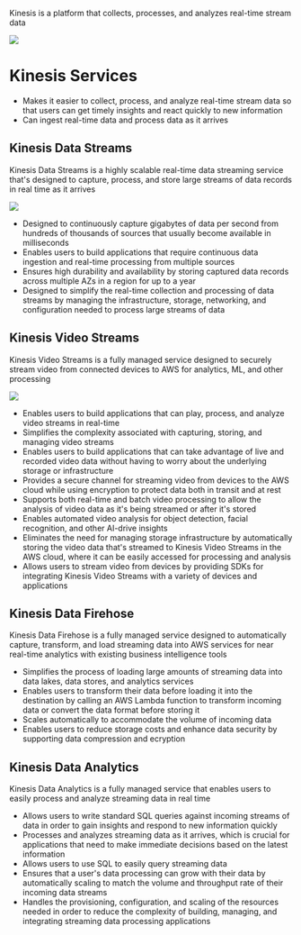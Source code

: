 Kinesis is a platform that collects, processes, and analyzes real-time stream data

![](https://github.com/JonmarCorpuz/SecondBrain/blob/main/Assets/Whitespace.png)

# Kinesis Services

* Makes it easier to collect, process, and analyze real-time stream data so that users can get timely insights and react quickly to new information
* Can ingest real-time data and process data as it arrives

## Kinesis Data Streams

Kinesis Data Streams is a highly scalable real-time data streaming service that's designed to capture, process, and store large streams of data records in real time as it arrives

![](https://github.com/JonmarCorpuz/SecondBrain/blob/main/Assets/Kinesis%20Data%20Streams%20Example.png)

* Designed to continuously capture gigabytes of data per second from hundreds of thousands of sources that usually become available in milliseconds
* Enables users to build applications that require continuous data ingestion and real-time processing from multiple sources
* Ensures high durability and availability by storing captured data records across multiple AZs in a region for up to a year
* Designed to simplify the real-time collection and processing of data streams by managing the infrastructure, storage, networking, and configuration needed to process large streams of data

## Kinesis Video Streams

Kinesis Video Streams is a fully managed service designed to securely stream video from connected devices to AWS for analytics, ML, and other processing

![](https://github.com/JonmarCorpuz/SecondBrain/blob/main/Assets/Kinesis%20Video%20Streams%20Example.png)

* Enables users to build applications that can play, process, and analyze video streams in real-time
* Simplifies the complexity associated with capturing, storing, and managing video streams
* Enables users to build applications that can take advantage of live and recorded video data without having to worry about the underlying storage or infrastructure
* Provides a secure channel for streaming video from devices to the AWS cloud while using encryption to protect data both in transit and at rest
* Supports both real-time and batch video processing to allow the analysis of video data as it's being streamed or after it's stored
* Enables automated video analysis for object detection, facial recognition, and other AI-drive insights
* Eliminates the need for managing storage infrastructure by automatically storing the video data that's streamed to Kinesis Video Streams in the AWS cloud, where it can be easily accessed for processing and analysis
* Allows users to stream video from devices by providing SDKs for integrating Kinesis Video Streams with a variety of devices and applications

## Kinesis Data Firehose

Kinesis Data Firehose is a fully managed service designed to automatically capture, transform, and load streaming data into AWS services for near real-time analytics with existing business intelligence tools

* Simplifies the process of loading large amounts of streaming data into data lakes, data stores, and analytics services
* Enables users to transform their data before loading it into the destination by calling an AWS Lambda function to transform incoming data or convert the data format before storing it
* Scales automatically to accommodate the volume of incoming data
* Enables users to reduce storage costs and enhance data security by supporting data compression and ecryption

## Kinesis Data Analytics

Kinesis Data Analytics is a fully managed service that enables users to easily process and analyze streaming data in real time

* Allows users to write standard SQL queries against incoming streams of data in order to gain insights and respond to new information quickly
* Processes and analyzes streaming data as it arrives, which is crucial for applications that need to make immediate decisions based on the latest information
* Allows users to use SQL to easily query streaming data
* Ensures that a user's data processing can grow with their data by automatically scaling to match the volume and throughput rate of their incoming data streams
* Handles the provisioning, configuration, and scaling of the resources needed in order to reduce the complexity of building, managing, and integrating streaming data processing applications

